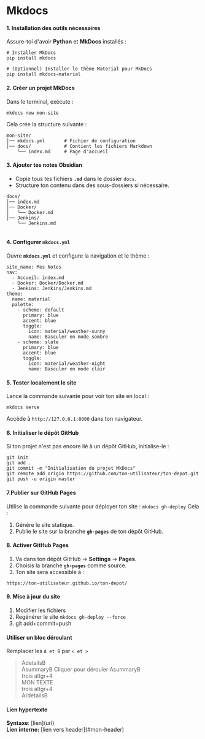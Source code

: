 
# Mkdocs
#### **1. Installation des outils nécessaires**

Assure-toi d'avoir **Python** et **MkDocs** installés :
```
# Installer MkDocs
pip install mkdocs

# (Optionnel) Installer le thème Material pour MkDocs
pip install mkdocs-material
```

#### **2. Créer un projet MkDocs**

Dans le terminal, exécute :
```
mkdocs new mon-site
```
Cela crée la structure suivante :
```
mon-site/
│── mkdocs.yml       # Fichier de configuration
│── docs/            # Contient les fichiers Markdown
    └── index.md     # Page d'accueil

```
#### **3. Ajouter tes notes Obsidian**

- Copie tous tes fichiers **`.md`** dans le dossier `docs`.
- Structure ton contenu dans des sous-dossiers si nécessaire.  
```
docs/
│── index.md
│── Docker/
│   └── Docker.md
│── Jenkins/
    └── Jenkins.md
 
```
#### **4. Configurer `mkdocs.yml`**

Ouvre **`mkdocs.yml`** et configure la navigation et le thème :
```
site_name: Mes Notes
nav:
  - Accueil: index.md
  - Docker: Docker/Docker.md
  - Jenkins: Jenkins/Jenkins.md
theme:
  name: material
  palette:
    - scheme: default
      primary: blue
      accent: blue
      toggle:
        icon: material/weather-sunny
        name: Basculer en mode sombre
    - scheme: slate
      primary: blue
      accent: blue
      toggle:
        icon: material/weather-night
        name: Basculer en mode clair
```
#### **5. Tester localement le site**

Lance la commande suivante pour voir ton site en local :
```
mkdocs serve
```
Accède à `http://127.0.0.1:8000` dans ton navigateur.
#### **6. Initialiser le dépôt GitHub**

Si ton projet n'est pas encore lié à un dépôt GitHub, initialise-le :
```
git init
git add .
git commit -m "Initialisation du projet MkDocs"
git remote add origin https://github.com/ton-utilisateur/ton-depot.git
git push -u origin master
```
#### 7.**Publier sur GitHub Pages**
Utilise la commande suivante pour déployer ton site :
`mkdocs gh-deploy`
Cela :

1. Génère le site statique.
2. Publie le site sur la branche **`gh-pages`** de ton dépôt GitHub.
#### **8. Activer GitHub Pages**

1. Va dans ton dépôt GitHub → **Settings** → **Pages**.
2. Choisis la branche **`gh-pages`** comme source.
3. Ton site sera accessible à :
```
https://ton-utilisateur.github.io/ton-depot/
```

#### **9. Mise à jour du site**  
1. Modifier les fichiers  
2. Regénérer le site `mkdocs gh-deploy --force`  
3. git add+commit+push  

#### Utiliser un bloc déroulant  
Remplacer les `A et B` par `< et >`  

> AdetailsB  
AsummaryB Cliquer pour dérouler AsummaryB  
trois altgr+4    
MON TEXTE  
trois altgr+4  
> A/detailsB  

#### Lien hypertexte  
**Syntaxe**: \[lien\](url)  
**Lien interne:** \[lien vers header\](#mon-header)  

